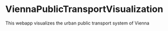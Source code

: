 # ViennaPublicTransportVisualization
This webapp visualizes the urban public transport system of Vienna

